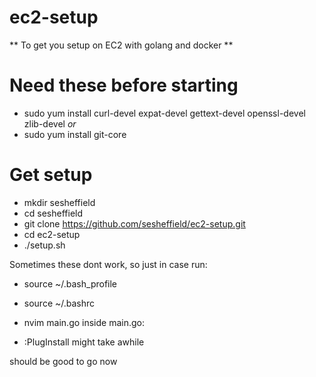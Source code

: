 # ec2-setup
 ** To get you setup on EC2 with golang and docker **

# Need these before starting
* sudo yum install curl-devel expat-devel gettext-devel openssl-devel zlib-devel
*or*
* sudo yum install git-core

# Get setup
* mkdir sesheffield
* cd sesheffield
* git clone https://github.com/sesheffield/ec2-setup.git
* cd ec2-setup
* ./setup.sh

Sometimes these dont work, so just in case run:
* source ~/.bash_profile
* source ~/.bashrc

* nvim main.go
inside main.go:
* :PlugInstall
might take awhile

should be good to go now
